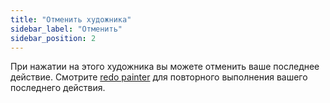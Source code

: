 ```yaml
---
title: "Отменить художника"
sidebar_label: "Отменить"
sidebar_position: 2
---
```


При нажатии на этого художника вы можете отменить ваше последнее действие. Смотрите [redo painter](redo) для повторного выполнения вашего последнего действия.
